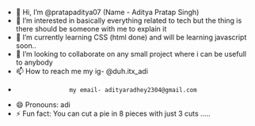 - 👋 Hi, I’m @pratapaditya07 (Name - Aditya Pratap Singh)
- 👀 I’m interested in basically everything related to tech but the thing is there should be someone with me to explain it
- 🌱 I’m currently learning CSS (html done) and will be learning javascript soon..
- 💞️ I’m looking to collaborate on any small project where i can be usefull to anybody
- 📫 How to reach me my ig- @duh.itx_adi
-                    my email- adityaradhey2304@gmail.com
- 😄 Pronouns: adi 
- ⚡ Fun fact: You can cut a pie in 8 pieces with just 3 cuts .....

<!---
pratapaditya07/pratapaditya07 is a ✨ special ✨ repository because its `README.md` (this file) appears on your GitHub profile.
You can click the Preview link to take a look at your changes.
--->
